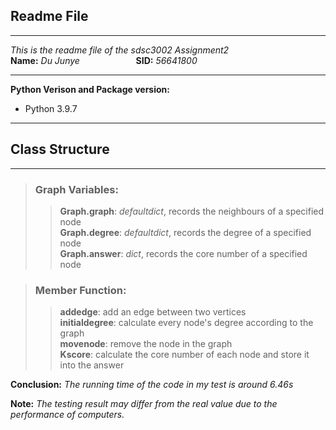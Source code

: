 ## Readme File 
****
*This is the readme file of the sdsc3002 Assignment2*   
**Name:** *Du Junye* &emsp; &emsp; &emsp; &emsp;&emsp; **SID:** *56641800*
****
**Python Verison and Package version:**  
+ Python 3.9.7
****


<h2> Class Structure</h2>  

****
> ### **Graph Variables:**    
>> **Graph.graph**: *defaultdict*, records the neighbours of a specified node  
>> **Graph.degree**: *defaultdict*, records the degree of a specified node  
>> **Graph.answer**: *dict*, records the core number of a specified node  

> ### **Member Function:**
>> **addedge**:  add an edge between two vertices  
>> **initialdegree**:  calculate every node's degree according to the graph  
>> **movenode**:  remove the node in the graph  
>> **Kscore**:  calculate the core number of each node and store it into the answer
 
**Conclusion:**  *The running time of the code in my test is around 6.46s*

**Note:** *The testing result may differ from the real value due to the performance of computers.*